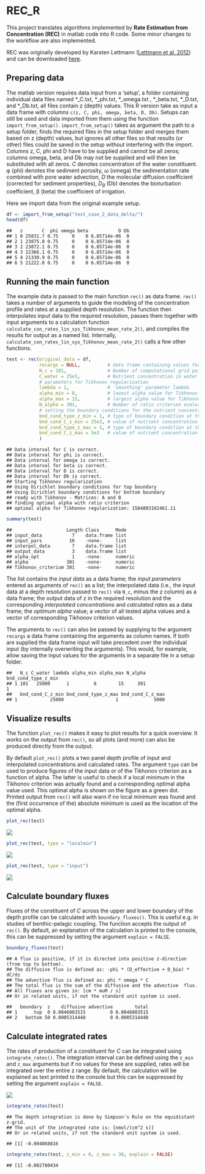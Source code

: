 REC\_R
================

This project translates algorithms implemented by **Rate Estimation from
Concentration (REC)** in matlab code into R code. Some minor changes to
the workflow are also implemented.

REC was originally developed by Karsten Lettmann ([Lettmann et
al. 2012](https://www.sciencedirect.com/science/article/abs/pii/S0272771411000229))
and can be downloaded
[here](https://uol.de/icbm/physikalische-ozeanographie-theorie/downloads).

## Preparing data

The matlab version requires data input from a ‘setup’, a folder
containing individual data files named \*\_C.txt, \*\_phi.txt,
\*\_omega.txt , \*\_beta.txt, \*\_D.txt, and \*\_Db.txt, all files
contain z (depth) values. This R version take as input a data frame with
columns `c(z, C, phi, omega, beta, D, Db)`. Setups can still be used and
data imported from them using the function `import_from_setup()`.
`import_from_setup()` takes as argument the path to a setup folder,
finds the required files in the setup folder and merges them based on z
(depth) values, but ignores all other files so that results (or other)
files could be saved in the setup without interfering with the import.
Columns z, C, phi and D have to be supplied and cannot be all zeros;
columns omega, beta, and Db may not be supplied and will then be
substituted with all zeros. *C* denotes concentration of the water
constituent. φ (phi) denotes the sediment porosity, ω (omega) the
sedimentation rate combined with pore water advection, *D* the molecular
diffusion coefficient (corrected for sediment properties),
*D<sub>B</sub>* (Db) denotes the bioturbation coefficient, β (beta) the
coefficient of irrigation.

Here we import data from the original example setup.

``` r
df <- import_from_setup("test_case_2_data_delta/")
head(df)
```

    ##   z       C  phi omega beta           D Db
    ## 1 0 25831.7 0.75     0    0 6.85714e-06  0
    ## 2 1 23875.8 0.75     0    0 6.85714e-06  0
    ## 3 2 23072.1 0.75     0    0 6.85714e-06  0
    ## 4 3 22366.1 0.75     0    0 6.85714e-06  0
    ## 5 4 21330.9 0.75     0    0 6.85714e-06  0
    ## 6 5 21222.0 0.75     0    0 6.85714e-06  0

## Running the main function

The example data is passed to the main function `rec()` as data frame.
`rec()` takes a number of arguments to guide the modeling of the
concentration profile and rates at a supplied depth resolution. The
function then interpolates input data to the required resolution, passes
them together with input arguments to a calculation function
`calculate_con_rates_lin_sys_Tikhonov_mean_rate_2()`, and compiles the
results for output as a named list. Internally,
`calculate_con_rates_lin_sys_Tikhonov_mean_rate_2()` calls a few other
functions.

``` r
test <- rec(original_data = df,
            recargs = NULL,          # data frame containing values for the input arguments; takes precedent over individual arguments
            N_c = 101,               # Number of computational grid points
            C_water = 25e3,          # Nutrient concentration in water column (only important for irrigation)
            # parameters for Tikhonov regularization
            lambda = 1,              # 'smoothing' parameter lambda
            alpha_min = 8,           # lowest alpha value for Tikhonov regularisation and ratio criterion ( actually log_10(alpha_min) )
            alpha_max = 15,          # largest alpha value for Tikhonov regularisation and ratio criterion ( actually log_10(alpha_max) )
            N_alpha = 301,           # Number of ratio criterion evaluations in the alpha interval, to find the minimum
            # setting the boundary conditions for the nutrient concentration
            bnd_cond_type_z_min = 1, # type of boundary condition at the top: 1: for concentration / 2: for derivative
            bnd_cond_C_z_min = 25e3, # value of nutrient concentration or derivative at top
            bnd_cond_type_z_max = 1, # type of boundary condition at the bottom: 1: for concentration / 2: for derivative
            bnd_cond_C_z_max = 5e3   # value of nutrient concentration or derivative at bottom
            )
```

    ## Data interval for C is correct.
    ## Data interval for phi is correct.
    ## Data interval for omega is correct.
    ## Data interval for beta is correct.
    ## Data interval for D is correct.
    ## Data interval for Db is correct.
    ## Starting Tikhonov regularization
    ## Using Dirichlet boundary conditions for top boundary
    ## Using Dirichlet boundary conditions for bottom boundary
    ## ready with Tikhonov - Matrices: A and B
    ## finding optimal alpha with ratio criterion
    ## optimal alpha for Tikhonov regularization: 1584893192461.11

``` r
summary(test)
```

    ##                    Length Class      Mode   
    ## input_data           7    data.frame list   
    ## input_pars          10    -none-     list   
    ## interpol_data        7    data.frame list   
    ## output_data          3    data.frame list   
    ## alpha_opt            1    -none-     numeric
    ## alpha              301    -none-     numeric
    ## Tikhonov_criterium 301    -none-     numeric

The list contains the *input data* as a data frame; the *input
parameters* entered as arguments of `rec()` as a list; the interpolated
data (i.e., the input data at a depth resolution passed to `rec()` via
`N_c`, minus the z column) as a data frame; the output data of z in the
required resolution and the corresponding *interpolated concentrations*
and *calculated rates* as a data frame; the *optimum alpha* value; a
vector of all tested alpha values and a vector of corresponding Tikhonov
criterion values.

The arguments to `rec()` can also be passed by supplying to the argument
`recargs` a data frame containing the arguments as column names. If both
are supplied the data frame input will take precedent over the
individual input (by internally overwriting the arguments). This would,
for example, allow saving the input values for the arguments in a
separate file in a setup folder.

    ##   N_c C_water lambda alpha_min alpha_max N_alpha bnd_cond_type_z_min
    ## 1 101   25000      1         8        15     301                   1
    ##   bnd_cond_C_z_min bnd_cond_type_z_max bnd_cond_C_z_max
    ## 1            25000                   1             5000

## Visualize results

The function `plot_rec()` makes it easy to plot results for a quick
overview. It works on the output from `rec()`, so all plots (and more)
can also be produced directly from the output.

By default `plot_rec()` plots a two panel depth profile of input and
interpolated concentrations and calculated rates. The argument `type`
can be used to produce figures of the input data or of the Tikhonov
criterion as a function of alpha. The latter is useful to check if a
local minimum in the Tikhonov criterion was actually found and a
corresponding optimal alpha value used. This optimal alpha is shown on
the figure as a green dot. Printed output from `rec()` will also warn if
no local minimum was found and the (first occurrence of the) absolute
minimum is used as the location of the optimal alpha.

``` r
plot_rec(test)
```

![](README_files/figure-gfm/unnamed-chunk-5-1.png)<!-- -->

``` r
plot_rec(test, type = "localmin")
```

![](README_files/figure-gfm/unnamed-chunk-6-1.png)<!-- -->

``` r
plot_rec(test, type = "input")
```

![](README_files/figure-gfm/unnamed-chunk-7-1.png)<!-- -->

## Calculate boundary fluxes

Fluxes of the constituent of *C* across the upper and lower boundary of
the depth profile can be calculated with `boundary_fluxes()`. This is
useful e.g. in studies of benthic-pelagic coupling. The function accepts
the output of `rec()`. By default, an explanation of the calculation is
printed to the console, this can be suppressed by setting the argument
`explain = FALSE`.

``` r
boundary_fluxes(test)
```

    ## A flux is positive, if it is directed into positive z-direction (from top to bottom). 
    ## The diffusive flux is defined as: -phi * (D_effective + D_bio) * dC/dz 
    ## The advective flux is defined as: phi * omega * C 
    ## The total flux is the sum of the diffusive and the advective  flux. 
    ## All fluxes are given in: [cm * muM / s] 
    ## Or in related units, if not the standard unit system is used.

    ##   boundary  z    diffusive advective        total
    ## 1      top  0 0.0046003515         0 0.0046003515
    ## 2   bottom 50 0.0005314448         0 0.0005314448

## Calculate integrated rates

The rates of production of a constituent for *C* can be integrated using
`integrate_rates()`. The integration interval can be defined using the
`z_min` and `z_max` arguments but if no values for these are supplied,
rates will be integrated over the entire z range. By default, the
calculation will be explained as text printed to the console but this
can be suppressed by setting the argument `explain = FALSE`.

![](README_files/figure-gfm/unnamed-chunk-9-1.png)<!-- -->

``` r
integrate_rates(test)
```

    ## The depth integration is done by Simpson's Rule on the equidistant z-grid.  
    ## The unit of the integrated rate is: [nmol/(cm^2 s)] 
    ## Or in related units, if not the standard unit system is used.

    ## [1] -0.004068816

``` r
integrate_rates(test, z_min = 0, z_max = 30, explain = FALSE)
```

    ## [1] -0.002780434
